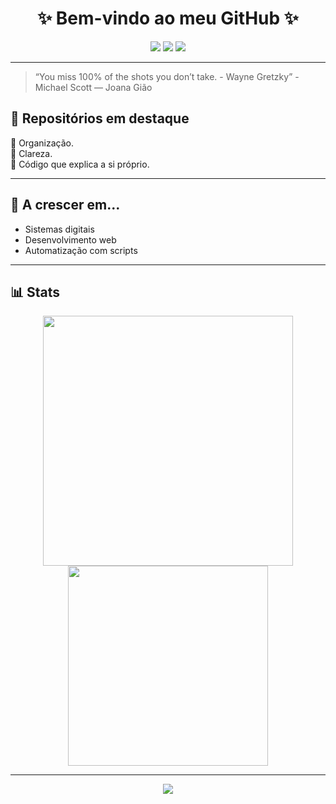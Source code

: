 <h1 align="center">✨ Bem-vindo ao meu GitHub ✨</h1>

<p align="center">
  <img src="https://img.shields.io/badge/code-clean-blue?style=flat-square"/>
  <img src="https://img.shields.io/badge/style-minimalist-green?style=flat-square"/>
  <img src="https://img.shields.io/badge/focus-learning-purple?style=flat-square"/>
</p>

---

> “You miss 100% of the shots you don’t take. - Wayne Gretzky” - Michael Scott
> — Joana Gião

## 📂 Repositórios em destaque

🔹 Organização.  
🔹 Clareza.  
🔹 Código que explica a si próprio.

---

## 🌱 A crescer em...

- Sistemas digitais
- Desenvolvimento web
- Automatização com scripts

---

## 📊 Stats

<p align="center">
  <img src="https://github-readme-stats.vercel.app/api?username=joanagiao&show_icons=true&theme=radical" width="400"/>
  <img src="https://github-readme-stats.vercel.app/api/top-langs/?username=joanagiao&layout=compact&theme=radical" width="320"/>
</p>

---

<p align="center">
  <img src="https://capsule-render.vercel.app/api?type=waving&color=gradient&height=120&section=footer"/>
</p>
